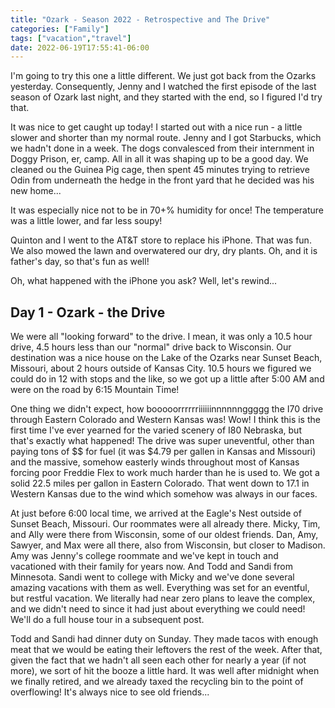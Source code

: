 ```yaml
---
title: "Ozark - Season 2022 - Retrospective and The Drive"
categories: ["Family"]
tags: ["vacation","travel"]
date: 2022-06-19T17:55:41-06:00
---
```


I'm going to try this one a little different. We just got back from the Ozarks yesterday. Consequently, Jenny and I watched the first episode of the last season of Ozark last night, and they started with the end, so I figured I'd try that.

It was nice to get caught up today! I started out with a nice run - a little slower and shorter than my normal route. Jenny and I got Starbucks, which we hadn't done in a week. The dogs convalesced from their internment in Doggy Prison, er, camp. All in all it was shaping up to be a good day. We cleaned ou the Guinea Pig cage, then spent 45 minutes trying to retrieve Odin from underneath the hedge in the front yard that he decided was his new home...

It was especially nice not to be in 70+% humidity for once! The temperature was a little lower, and far less soupy!

Quinton and I went to the AT&T store to replace his iPhone. That was fun. We also mowed the lawn and overwatered our dry, dry plants. Oh, and it is father's day, so that's fun as well!

Oh, what happened with the iPhone you ask? Well, let's rewind...

## Day 1 - Ozark - the Drive
We were all "looking forward" to the drive. I mean, it was only a 10.5 hour drive, 4.5 hours less than our "normal" drive back to Wisconsin. Our destination was a nice house on the Lake of the Ozarks near Sunset Beach, Missouri, about 2 hours outside of Kansas City. 10.5 hours we figured we could do in 12 with stops and the like, so we got up a little after 5:00 AM and were on the road by 6:15 Mountain Time!

One thing we didn't expect, how booooorrrrrriiiiiinnnnnnggggg the I70 drive through Eastern Colorado and Western Kansas was! Wow! I think this is the first time I've ever yearned for the varied scenery of I80 Nebraska, but that's exactly what happened! The drive was super uneventful, other than paying tons of $$ for fuel (it was $4.79 per gallen in Kansas and Missouri) and the massive, somehow easterly winds throughout most of Kansas forcing poor Freddie Flex to work much harder than he is used to. We got a solid 22.5 miles per gallon in Eastern Colorado. That went down to 17.1 in Western Kansas due to the wind which somehow was always in our faces.

At just before 6:00 local time, we arrived at the Eagle's Nest outside of Sunset Beach, Missouri. Our roommates were all already there. Micky, Tim, and Ally were there from Wisconsin, some of our oldest friends. Dan, Amy, Sawyer, and Max were all there, also from Wisconsin, but closer to Madison. Amy was Jenny's college roommate and we've kept in touch and vacationed with their family for years now. And Todd and Sandi from Minnesota. Sandi went to college with Micky and we've done several amazing vacations with them as well. Everything was set for an eventful, but restful vacation. We literally had near zero plans to leave the complex, and we didn't need to since it had just about everything we could need! We'll do a full house tour in a subsequent post.

Todd and Sandi had dinner duty on Sunday. They made tacos with enough meat that we would be eating their leftovers the rest of the week. After that, given the fact that we hadn't all seen each other for nearly a year (if not more), we sort of hit the booze a little hard. It was well after midnight when we finally retired, and we already taxed the recycling bin to the point of overflowing! It's always nice to see old friends...